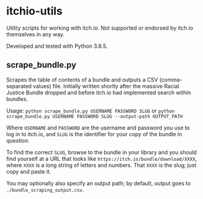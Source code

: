 # itchio-utils

Utility scripts for working with itch.io. Not supported or endorsed by itch.io themselves in any way.

Developed and tested with Python 3.8.5.

## scrape_bundle.py

Scrapes the table of contents of a bundle and outputs a CSV (comma-separated values) file. Initially written shortly after the massive Racial Justice Bundle dropped and before itch.io had implemented search within bundles.

Usage: `python scrape_bundle.py USERNAME PASSWORD SLUG` or `python scrape_bundle.py USERNAME PASSWORD SLUG --output-path OUTPUT_PATH`

Where `USERNAME` and `PASSWORD` are the username and password you use to log in to itch.io, and `SLUG` is the identifier for your copy of the bundle in question.

To find the correct `SLUG`, browse to the bundle in your library and you should find yourself at a URL that looks like `https://itch.io/bundle/download/XXXX`, where `XXXX` is a long string of letters and numbers. That `XXXX` is the slug; just copy and paste it.

You may optionally also specify an output path; by default, output goes to `./bundle_scraping_output.csv`.
